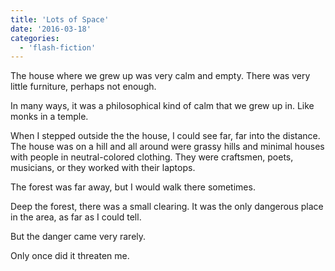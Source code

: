 ```yaml
---
title: 'Lots of Space'
date: '2016-03-18'
categories:
  - 'flash-fiction'
---
```


The house where we grew up was very calm and empty. There was very little
furniture, perhaps not enough.

<!-- truncate -->

In many ways, it was a philosophical kind of calm that we grew up in. Like monks
in a temple.

When I stepped outside the the house, I could see far, far into the distance.
The house was on a hill and all around were grassy hills and minimal houses with
people in neutral-colored clothing. They were craftsmen, poets, musicians, or
they worked with their laptops.

The forest was far away, but I would walk there sometimes.

Deep the forest, there was a small clearing. It was the only dangerous place in
the area, as far as I could tell.

But the danger came very rarely.

Only once did it threaten me.
